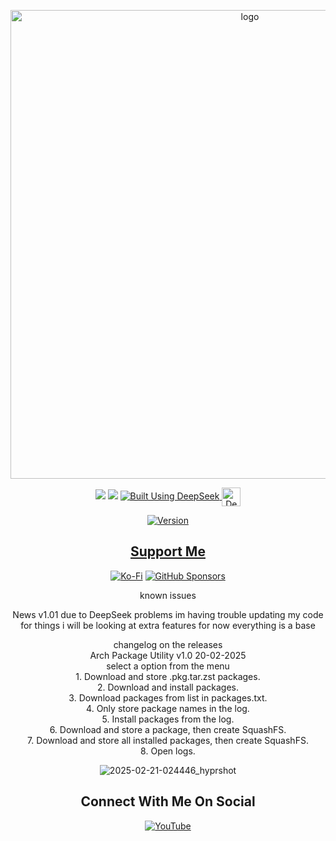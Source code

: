 <p align="center">
    <img width="750" src="https://i.postimg.cc/wM0D1WTz/Arch-Package-Utility-1-27-2025.png" alt="logo">
</p>

<div align="center">

  <a href="https://www.linux.org" target="_blank"><img src="https://img.shields.io/badge/OS-Linux-e06c75?style=for-the-badge&logo=linux" /></a>
           <a href="https://archlinux.org" target="_blank"><img src="https://img.shields.io/badge/DISTRO-Arch-56b6c2?style=for-the-badge&logo=arch-linux" /></a>
      </a>
  <a href="https://chat.deepseek.com/" target="_blank">
  <img src="https://img.shields.io/badge/Built_Using-DeepSeek-4D6BFE?style=for-the-badge&logo=deepseek&logoColor=4D6BFE" alt="Built Using DeepSeek">
  <img src="https://i.postimg.cc/ydBbyvRt/Deepseek.jpg" alt="DeepSeek Logo" style="height: 30px; vertical-align: middle;">
</a>

<div align="center">

[![Version](https://img.shields.io/github/v/release/claudemods/ArchPackageUtility?color=FFD700&label=Latest%20Release&style=for-the-badge)](https://github.com/claudemods/ArchPackageUtility/releases/tag/v1.0)

<div align="center">

## [ Support Me ](https://www.paypal.com/paypalme/claudemods?country.x=GB&locale)

</div>

<div align="center">

[![Ko-Fi](https://img.shields.io/badge/Ko--fi-F16061?style=for-the-badge&label=claudemods&color=3399FF&Linux&logo=ko-fi&logoColor=white)](https://ko-fi.com/claudemods)
[![GitHub Sponsors](https://img.shields.io/badge/sponsor-30363D?style=for-the-badge&label=claudemods&color=A836FF&logo=GitHub-Sponsors&logoColor=#white)](https://github.com/sponsors/claudemods)</div>

<div align="center">


known issues


News v1.01
due to DeepSeek problems im having trouble updating my code for things
i will be looking at extra features for now everything is a base



<div align="center">
changelog on the releases
      <div align="center">
    <div align="center">
    Arch Package Utility v1.0 20-02-2025
<div align="center">
    select a option from the menu
      <div align="center">
   1. Download and store .pkg.tar.zst packages.
    <div align="center">
2. Download and install packages.
        <div align="center">
3. Download packages from list in packages.txt.
            <div align="center">
4. Only store package names in the log.
                <div align="center">
5. Install packages from the log.
                    <div align="center">
6. Download and store a package, then create SquashFS.
                        <div align="center">
7. Download and store all installed packages, then create SquashFS.
                            <div align="center">
8. Open logs.



![2025-02-21-024446_hyprshot](https://github.com/user-attachments/assets/010ea4f8-7605-4cbf-b718-daf171a7b8d9)





<div align="center">

<h2 align="center"> Connect With Me On Social </h2>

<div align="center">

[![YouTube](https://img.shields.io/youtube/channel/subscribers/UC6OgAhBq7Ocb5g1bQfVSd0Q?color=ff0000&label=Youtube&logo=youtube&style=palstic)](https://youtube.com/@claudemods)


</div>

<div align="center">

</div>
